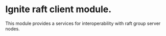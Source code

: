 # Ignite raft client module.
This module provides a services for interoperability with raft group server nodes.
 
